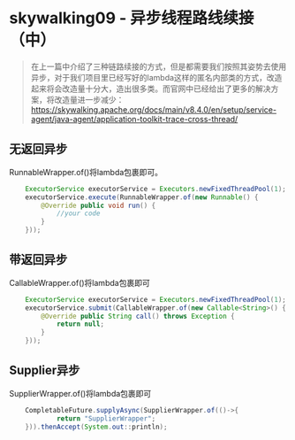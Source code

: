 # skywalking09 - 异步线程路线续接（中）

> 在上一篇中介绍了三种链路续接的方式，但是都需要我们按照其姿势去使用异步，对于我们项目里已经写好的lambda这样的匿名内部类的方式，改造起来将会改造量十分大，造出很多类。而官网中已经给出了更多的解决方案，将改造量进一步减少：https://skywalking.apache.org/docs/main/v8.4.0/en/setup/service-agent/java-agent/application-toolkit-trace-cross-thread/

## 无返回异步
RunnableWrapper.of()将lambda包裹即可。

```java
    ExecutorService executorService = Executors.newFixedThreadPool(1);
    executorService.execute(RunnableWrapper.of(new Runnable() {
        @Override public void run() {
            //your code
        }
    }));
```
## 带返回异步
CallableWrapper.of()将lambda包裹即可
```java
    ExecutorService executorService = Executors.newFixedThreadPool(1);
    executorService.submit(CallableWrapper.of(new Callable<String>() {
        @Override public String call() throws Exception {
            return null;
        }
    }));
```

## Supplier异步
SupplierWrapper.of()将lambda包裹即可
```java
    CompletableFuture.supplyAsync(SupplierWrapper.of(()->{
            return "SupplierWrapper";
    })).thenAccept(System.out::println);
```

